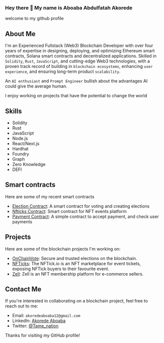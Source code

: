 ### Hey there 👋 My name is Aboaba Abdulfatah Akorede

welcome to my github profile

## About Me

I'm an Experienced Fullstack (Web3) Blockchain Developer with over four years of expertise in designing, deploying, and optimizing Ethereum smart contracts,
Solana smart contracts and decentralized applications. Skilled in `Solidity`, `Rust`, `JavaScript`, and cutting-edge Web3 technologies, with a proven track
record of building in `blockchain ecosystems`, enhancing `user experience`, and ensuring long-term product `scalability`. 

An `AI enthusiast` and `Prompt Engineer` bullish about the advantages AI could give the average human. 

I enjoy working on projects that have the potential to change the world

## Skills

- Solidity
- Rust
- JavaScript
- Node.js
- React/Next.js
- Hardhat
- Foundry
- Graph
- Zero Knowledge
- DEFI 

## Smart contracts 

Here are some of my recent smart contracts 

- [Election Contract](https://github.com/akorede12/My-Smart-contracts/tree/main/Election%20contracts): A smart contract for voting and creating elections
- [Nfticks Contract](https://github.com/akorede12/My-Smart-contracts/tree/main/Nfticks%20contract): Smart contract for NFT events platform
- [Payment Contract](https://github.com/akorede12/My-Smart-contracts/tree/main/Payment%20%26%20verification): A simple contract to accept payment, and check user payments 

## Projects

Here are some of the blockchain projects I'm working on:

- [OnChainVote](https://github.com/akorede12/onchainVote): Secure and trusted elections on the blockchain.
- [NFTicks](https://github.com/akorede12/NFTicks/tree/test): The NFTick.io is an NFT marketplace for event tickets, exposing NFTick buyers to their favourite event.
- [Zell](https://github.com/akorede12/Zell): Zell is an NFT membership platform for e-commerce sellers.


## Contact Me

If you're interested in collaborating on a blockchain project, feel free to reach out to me:

- Email: `akoredeaboaba12@gmail.com`
- LinkedIn: [Akorede Aboaba](https://www.linkedin.com/in/akorede-aboaba-306b3716a)
- Twitter: [@Tame_nation](https://twitter.com/Tame_nation)

Thanks for visiting my GitHub profile!
<!--
**akorede12/akorede12** is a ✨ _special_ ✨ repository because its `README.md` (this file) appears on your GitHub profile.

Here are some ideas to get you started:

- 🔭 I’m currently working on ...
- 🌱 I’m currently learning ...
- 👯 I’m looking to collaborate on ...
- 🤔 I’m looking for help with ...
- 💬 Ask me about ...
- 📫 How to reach me: ...
- 😄 Pronouns: ...
- ⚡ Fun fact: ...
-->
